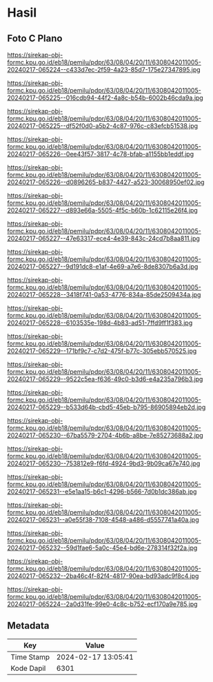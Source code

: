 # Hasil

## Foto C Plano

https://sirekap-obj-formc.kpu.go.id/eb18/pemilu/pdpr/63/08/04/20/11/6308042011005-20240217-065224--c433d7ec-2f59-4a23-85d7-175e27347895.jpg

https://sirekap-obj-formc.kpu.go.id/eb18/pemilu/pdpr/63/08/04/20/11/6308042011005-20240217-065225--016cdb94-44f2-4a8c-b54b-6002b46cda9a.jpg

https://sirekap-obj-formc.kpu.go.id/eb18/pemilu/pdpr/63/08/04/20/11/6308042011005-20240217-065225--df52f0d0-a5b2-4c87-976c-c83efcb51538.jpg

https://sirekap-obj-formc.kpu.go.id/eb18/pemilu/pdpr/63/08/04/20/11/6308042011005-20240217-065226--0ee43f57-3817-4c78-bfab-a1155bb1eddf.jpg

https://sirekap-obj-formc.kpu.go.id/eb18/pemilu/pdpr/63/08/04/20/11/6308042011005-20240217-065226--d0896265-b837-4427-a523-30068950ef02.jpg

https://sirekap-obj-formc.kpu.go.id/eb18/pemilu/pdpr/63/08/04/20/11/6308042011005-20240217-065227--d893e66a-5505-4f5c-b60b-1c62115e26f4.jpg

https://sirekap-obj-formc.kpu.go.id/eb18/pemilu/pdpr/63/08/04/20/11/6308042011005-20240217-065227--47e63317-ece4-4e39-843c-24cd7b8aa811.jpg

https://sirekap-obj-formc.kpu.go.id/eb18/pemilu/pdpr/63/08/04/20/11/6308042011005-20240217-065227--9d191dc8-e1af-4e69-a7e6-8de8307b6a3d.jpg

https://sirekap-obj-formc.kpu.go.id/eb18/pemilu/pdpr/63/08/04/20/11/6308042011005-20240217-065228--3418f741-0a53-4776-834a-85de2509434a.jpg

https://sirekap-obj-formc.kpu.go.id/eb18/pemilu/pdpr/63/08/04/20/11/6308042011005-20240217-065228--6103535e-198d-4b83-ad51-7ffd9ff1f383.jpg

https://sirekap-obj-formc.kpu.go.id/eb18/pemilu/pdpr/63/08/04/20/11/6308042011005-20240217-065229--171bf9c7-c7d2-475f-b77c-305ebb570525.jpg

https://sirekap-obj-formc.kpu.go.id/eb18/pemilu/pdpr/63/08/04/20/11/6308042011005-20240217-065229--9522c5ea-f636-49c0-b3d6-e4a235a796b3.jpg

https://sirekap-obj-formc.kpu.go.id/eb18/pemilu/pdpr/63/08/04/20/11/6308042011005-20240217-065229--b533d64b-cbd5-45eb-b795-86905894eb2d.jpg

https://sirekap-obj-formc.kpu.go.id/eb18/pemilu/pdpr/63/08/04/20/11/6308042011005-20240217-065230--67ba5579-2704-4b6b-a8be-7e85273688a2.jpg

https://sirekap-obj-formc.kpu.go.id/eb18/pemilu/pdpr/63/08/04/20/11/6308042011005-20240217-065230--753812e9-f6fd-4924-9bd3-9b09ca67e740.jpg

https://sirekap-obj-formc.kpu.go.id/eb18/pemilu/pdpr/63/08/04/20/11/6308042011005-20240217-065231--e5e1aa15-b6c1-4296-b566-7d0b1dc386ab.jpg

https://sirekap-obj-formc.kpu.go.id/eb18/pemilu/pdpr/63/08/04/20/11/6308042011005-20240217-065231--a0e55f38-7108-4548-a486-d5557741a40a.jpg

https://sirekap-obj-formc.kpu.go.id/eb18/pemilu/pdpr/63/08/04/20/11/6308042011005-20240217-065232--59d1fae6-5a0c-45e4-bd6e-278314f32f2a.jpg

https://sirekap-obj-formc.kpu.go.id/eb18/pemilu/pdpr/63/08/04/20/11/6308042011005-20240217-065232--2ba46c4f-82f4-4817-90ea-bd93adc9f8c4.jpg

https://sirekap-obj-formc.kpu.go.id/eb18/pemilu/pdpr/63/08/04/20/11/6308042011005-20240217-065224--2a0d31fe-99e0-4c8c-b752-ecf170a9e785.jpg


## Metadata

| Key        | Value               |
| ---------- | ------------------- |
| Time Stamp | 2024-02-17 13:05:41 |
| Kode Dapil | 6301                |



